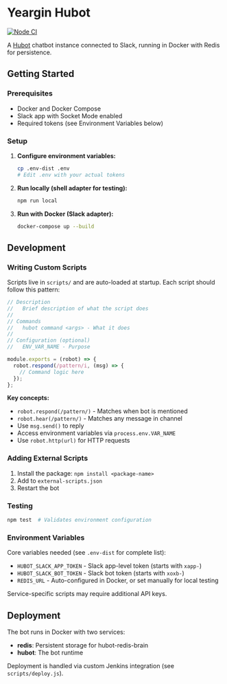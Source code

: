 # Yeargin Hubot

[![Node CI](https://github.com/yeargin/yeargin-hubot/actions/workflows/nodejs.yml/badge.svg)](https://github.com/yeargin/yeargin-hubot/actions/workflows/nodejs.yml)

A [Hubot](https://hubot.github.com/) chatbot instance connected to Slack, running in Docker with Redis for persistence.

## Getting Started

### Prerequisites
- Docker and Docker Compose
- Slack app with Socket Mode enabled
- Required tokens (see Environment Variables below)

### Setup

1. **Configure environment variables:**
   ```bash
   cp .env-dist .env
   # Edit .env with your actual tokens
   ```

2. **Run locally (shell adapter for testing):**
   ```bash
   npm run local
   ```

3. **Run with Docker (Slack adapter):**
   ```bash
   docker-compose up --build
   ```

## Development

### Writing Custom Scripts

Scripts live in `scripts/` and are auto-loaded at startup. Each script should follow this pattern:

```javascript
// Description
//   Brief description of what the script does
//
// Commands
//   hubot command <args> - What it does
//
// Configuration (optional)
//   ENV_VAR_NAME - Purpose

module.exports = (robot) => {
  robot.respond(/pattern/i, (msg) => {
    // Command logic here
  });
};
```

**Key concepts:**
- `robot.respond(/pattern/)` - Matches when bot is mentioned
- `robot.hear(/pattern/)` - Matches any message in channel
- Use `msg.send()` to reply
- Access environment variables via `process.env.VAR_NAME`
- Use `robot.http(url)` for HTTP requests

### Adding External Scripts

1. Install the package: `npm install <package-name>`
2. Add to `external-scripts.json`
3. Restart the bot

### Testing

```bash
npm test  # Validates environment configuration
```

### Environment Variables

Core variables needed (see `.env-dist` for complete list):
- `HUBOT_SLACK_APP_TOKEN` - Slack app-level token (starts with `xapp-`)
- `HUBOT_SLACK_BOT_TOKEN` - Slack bot token (starts with `xoxb-`)
- `REDIS_URL` - Auto-configured in Docker, or set manually for local testing

Service-specific scripts may require additional API keys.

## Deployment

The bot runs in Docker with two services:
- **redis**: Persistent storage for hubot-redis-brain
- **hubot**: The bot runtime

Deployment is handled via custom Jenkins integration (see `scripts/deploy.js`).
